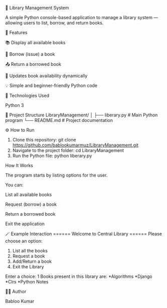 📘 Library Management System

A simple Python console-based application to manage a library system — allowing users to list, borrow, and return books.

🚀 Features

📚 Display all available books

🙋 Borrow (issue) a book

📤 Return a borrowed book

🔁 Updates book availability dynamically

💡 Simple and beginner-friendly Python code

🧩 Technologies Used

Python 3

📂 Project Structure
    LibraryManagement/
│
├── liberary.py        # Main Python program
└── README.md          # Project documentation



⚙️ How to Run

1. Clone this repository:
    git clone https://github.com/bablookumarmuz/LibraryManagement.git
2. Navigate to the project folder:
     cd LibraryManagement
3. Run the Python file:
     python liberary.py


How It Works

The program starts by listing options for the user.

You can:

List all available books

Request (borrow) a book

Return a borrowed book

Exit the application

🪄 Example Interaction
  ====== Welcome to Central Library ======
Please choose an option:
1. List all the books
2. Request a book
3. Add/Return a book
4. Exit the Library

Enter a choice: 1
Books present in this library are:
 *Algorithms
 *Django
 *Clrs
 *Python Notes


🧑‍💻 Author

Babloo Kumar
